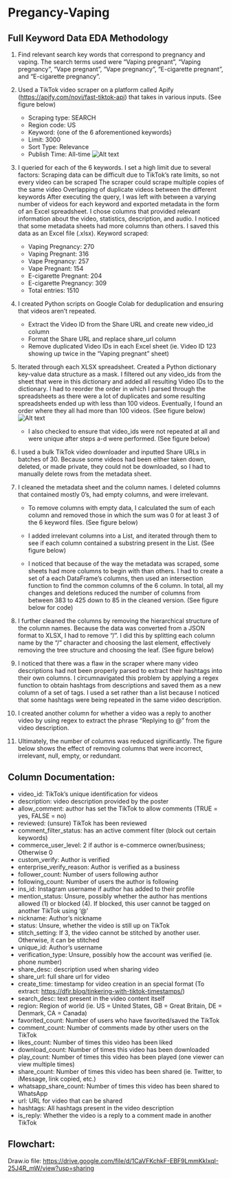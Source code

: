 # Pregancy-Vaping
## Full Keyword Data EDA Methodology
1. Find relevant search key words that correspond to pregnancy and vaping. The search terms used were “Vaping pregnant”, “Vaping pregnancy”, “Vape pregnant”, “Vape pregnancy”, “E-cigarette pregnant”, and “E-cigarette pregnancy”.
2. Used a TikTok video scraper on a platform called Apify (https://apify.com/novi/fast-tiktok-api) that takes in various inputs. (See figure below) 
    * Scraping type: SEARCH
    * Region code: US
    * Keyword: {one of the 6 aforementioned keywords}
    * Limit: 3000
    * Sort Type: Relevance
    * Publish Time: All-time
![Alt text](/pregnancy-vaping/images/scraper_query.png?raw=true "Title")

3. I queried for each of the 6 keywords. I set a high limit due to several factors:
Scraping data can be difficult due to TikTok’s rate limits, so not every video can be scraped
The scraper could scrape multiple copies of the same video
Overlapping of duplicate videos between the different keywords
After executing the query, I was left with between a varying number of videos for each keyword and exported metadata in the form of an Excel spreadsheet. I chose columns that provided relevant information about the video, statistics, description, and audio. I noticed that some metadata sheets had more columns than others. I saved this data as an Excel file (.xlsx). Keyword scraped:
    * Vaping Pregnancy: 270
    * Vaping Pregnant: 316
    * Vape Pregnancy: 257
    * Vape Pregnant: 154
    * E-cigarette Pregnant: 204
    * E-cigarette Pregnancy: 309
    * Total entries: 1510
4. I created Python scripts on Google Colab for deduplication and ensuring that videos aren’t repeated.
    * Extract the Video ID from the Share URL and create new video_id column
    * Format the Share URL and replace share_url column
    * Remove duplicated Video IDs in each Excel sheet (ie. Video ID 123 showing up twice in the “Vaping pregnant” sheet)
5. Iterated through each XLSX spreadsheet. Created a Python dictionary key-value data structure as a mask. I filtered out any video_ids from the sheet that were in this dictionary and added all resulting Video IDs to the dictionary. I had to reorder the order in which I parsed through the spreadsheets as there were a lot of duplicates and some resulting spreadsheets ended up with less than 100 videos. Eventually, I found an order where they all had more than 100 videos.  (See figure below) 
![Alt text](/pregnancy-vaping/images/post_deduplication.png?raw=true "post deduplication")


    * I also checked to ensure that video_ids were not repeated at all and were unique after steps a-d were performed. (See figure below) 


1. I used a bulk TikTok video downloader and inputted Share URLs in batches of 30. Because some videos had been either taken down, deleted, or made private, they could not be downloaded, so I had to manually delete rows from the metadata sheet.
2. I cleaned the metadata sheet and the column names. I deleted columns that contained mostly 0’s, had empty columns, and were irrelevant. 
    * To remove columns with empty data, I calculated the sum of each column and removed those in which the sum was 0 for at least 3 of the 6 keyword files. (See figure below) 


    * I added irrelevant columns into a List, and iterated through them to see if each column contained a substring present in the List. (See figure below)  



    * I noticed that because of the way the metadata was scraped, some sheets had more columns to begin with than others. I had to create a set of a each DataFrame’s columns, then used an intersection function to find the common columns of the 6 column. In total, all my changes and deletions reduced the number of columns from between 383 to 425 down to 85 in the cleaned version. (See figure below for code)



8. I further cleaned the columns by removing the hierarchical structure of the column names. Because the data was converted from a JSON format to XLSX, I had to remove “/”. I did this by splitting each column name by the “/” character and choosing the last element, effectively removing the tree structure and choosing the leaf. (See figure below) 



9. I noticed that there was a flaw in the scraper where many video descriptions had not been properly parsed to extract their hashtags into their own columns. I circumnavigated this problem by applying a regex function to obtain hashtags from descriptions and saved them as a new column of a set of tags. I used a set rather than a list because I noticed that some hashtags were being repeated in the same video description.
10. I created another column for whether a video was a reply to another video by using regex to extract the phrase “Replying to @” from the video description.
11. Ultimately, the number of columns was reduced significantly. The figure below shows the effect of removing columns that were incorrect, irrelevant, null, empty, or redundant.







## Column Documentation:
* video_id: TikTok’s unique identification for videos
* description: video description provided by the poster
* allow_comment: author has set the TikTok to allow comments (TRUE = yes, FALSE = no)
* reviewed: (unsure) TikTok has been reviewed
* comment_filter_status: has an active comment filter (block out certain keywords)
* commerce_user_level: 2 if author is e-commerce owner/business; Otherwise 0
* custom_verify: Author is verified 
* enterprise_verify_reason: Author is verified as a business
* follower_count: Number of users following author
* following_count: Number of users the author is following
* ins_id: Instagram username if author has added to their profile
* mention_status: Unsure, possibly whether the author has mentions allowed (1) or blocked (4). If blocked, this user cannot be tagged on another TikTok using ‘@’
* nickname: Author’s nickname 
* status: Unsure, whether the video is still up on TikTok
* stitch_setting: If 3, the video cannot be stitched by another user. Otherwise, it can be stitched
* unique_id: Author’s username
* verification_type: Unsure, possibly how the account was verified (ie. phone number)
* share_desc: description used when sharing video
* share_url: full share url for video
* create_time: timestamp for video creation in an special format (To extract: https://dfir.blog/tinkering-with-tiktok-timestamps/)
* search_desc: text present in the video content itself
* region: Region of world (ie. US = United States, GB = Great Britain, DE = Denmark, CA = Canada)
* favorited_count: Number of users who have favorited/saved the TikTok
* comment_count: Number of comments made by other users on the TikTok
* likes_count: Number of times this video has been liked
* download_count: Number of times this video has been downloaded
* play_count: Number of times this video has been played (one viewer can view multiple times)
* share_count: Number of times this video has been shared (ie. Twitter, to iMessage, link copied, etc.)
* whatsapp_share_count: Number of times this video has been shared to WhatsApp
* url: URL for video that can be shared
* hashtags: All hashtags present in the video description
* is_reply: Whether the video is a reply to a comment made in another TikTok


## Flowchart:
Draw.io file: https://drive.google.com/file/d/1CaVFKchkF-EBF9LmmKklxqI-25J4R_mW/view?usp=sharing 
